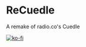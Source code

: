 # ReCuedle
A remake of radio.co's Cuedle

[![ko-fi](https://ko-fi.com/img/githubbutton_sm.svg)](https://ko-fi.com/W7W6116EKN)
